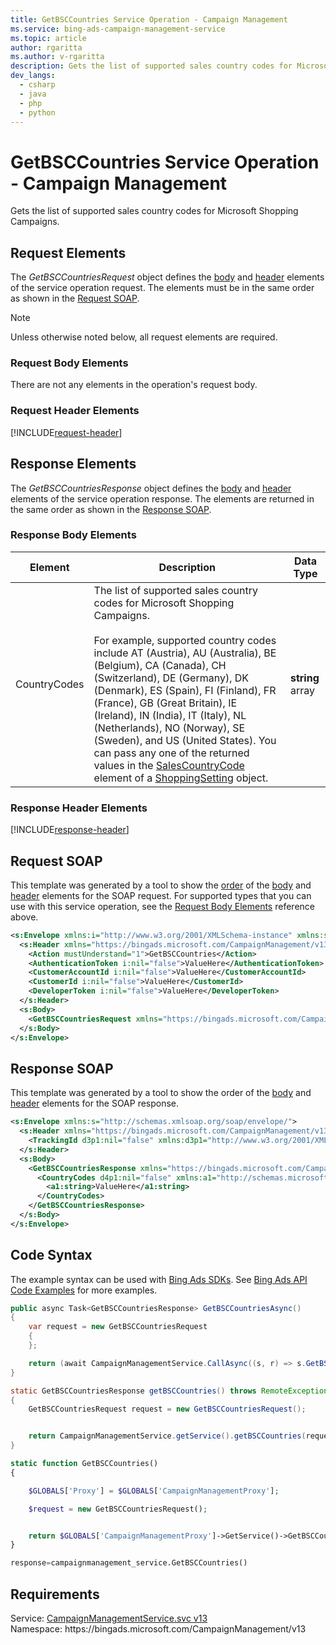 ```yaml
---
title: GetBSCCountries Service Operation - Campaign Management
ms.service: bing-ads-campaign-management-service
ms.topic: article
author: rgaritta
ms.author: v-rgaritta
description: Gets the list of supported sales country codes for Microsoft Shopping Campaigns.
dev_langs: 
  - csharp
  - java
  - php
  - python
---
```

# GetBSCCountries Service Operation - Campaign Management
Gets the list of supported sales country codes for Microsoft Shopping Campaigns.

## <a name="request"></a>Request Elements
The *GetBSCCountriesRequest* object defines the [body](#request-body) and [header](#request-header) elements of the service operation request. The elements must be in the same order as shown in the [Request SOAP](#request-soap). 

> [!NOTE]
> Unless otherwise noted below, all request elements are required.

### <a name="request-body"></a>Request Body Elements
There are not any elements in the operation's request body.

### <a name="request-header"></a>Request Header Elements
[!INCLUDE[request-header](./includes/request-header.md)]

## <a name="response"></a>Response Elements
The *GetBSCCountriesResponse* object defines the [body](#response-body) and [header](#response-header) elements of the service operation response. The elements are returned in the same order as shown in the [Response SOAP](#response-soap).

### <a name="response-body"></a>Response Body Elements

|Element|Description|Data Type|
|-----------|---------------|-------------|
|<a name="countrycodes"></a>CountryCodes|The list of supported sales country codes for Microsoft Shopping Campaigns.<br/><br/>For example, supported country codes include AT (Austria), AU (Australia), BE (Belgium), CA (Canada), CH (Switzerland), DE (Germany), DK (Denmark), ES (Spain), FI (Finland), FR (France), GB (Great Britain), IE (Ireland), IN (India), IT (Italy), NL (Netherlands), NO (Norway), SE (Sweden), and US (United States). You can pass any one of the returned values in the [SalesCountryCode](shoppingsetting.md#salescountrycode) element of a [ShoppingSetting](shoppingsetting.md) object.|**string** array|

### <a name="response-header"></a>Response Header Elements
[!INCLUDE[response-header](./includes/response-header.md)]

## <a name="request-soap"></a>Request SOAP
This template was generated by a tool to show the [order](../guides/services-protocol.md#element-order) of the [body](#request-body) and [header](#request-header) elements for the SOAP request. For supported types that you can use with this service operation, see the [Request Body Elements](#request-body) reference above.

```xml
<s:Envelope xmlns:i="http://www.w3.org/2001/XMLSchema-instance" xmlns:s="http://schemas.xmlsoap.org/soap/envelope/">
  <s:Header xmlns="https://bingads.microsoft.com/CampaignManagement/v13">
    <Action mustUnderstand="1">GetBSCCountries</Action>
    <AuthenticationToken i:nil="false">ValueHere</AuthenticationToken>
    <CustomerAccountId i:nil="false">ValueHere</CustomerAccountId>
    <CustomerId i:nil="false">ValueHere</CustomerId>
    <DeveloperToken i:nil="false">ValueHere</DeveloperToken>
  </s:Header>
  <s:Body>
    <GetBSCCountriesRequest xmlns="https://bingads.microsoft.com/CampaignManagement/v13" />
  </s:Body>
</s:Envelope>
```

## <a name="response-soap"></a>Response SOAP
This template was generated by a tool to show the order of the [body](#response-body) and [header](#response-header) elements for the SOAP response.

```xml
<s:Envelope xmlns:s="http://schemas.xmlsoap.org/soap/envelope/">
  <s:Header xmlns="https://bingads.microsoft.com/CampaignManagement/v13">
    <TrackingId d3p1:nil="false" xmlns:d3p1="http://www.w3.org/2001/XMLSchema-instance">ValueHere</TrackingId>
  </s:Header>
  <s:Body>
    <GetBSCCountriesResponse xmlns="https://bingads.microsoft.com/CampaignManagement/v13">
      <CountryCodes d4p1:nil="false" xmlns:a1="http://schemas.microsoft.com/2003/10/Serialization/Arrays" xmlns:d4p1="http://www.w3.org/2001/XMLSchema-instance">
        <a1:string>ValueHere</a1:string>
      </CountryCodes>
    </GetBSCCountriesResponse>
  </s:Body>
</s:Envelope>
```

## <a name="example"></a>Code Syntax
The example syntax can be used with [Bing Ads SDKs](../guides/client-libraries.md). See [Bing Ads API Code Examples](../guides/code-examples.md) for more examples.
```csharp
public async Task<GetBSCCountriesResponse> GetBSCCountriesAsync()
{
	var request = new GetBSCCountriesRequest
	{
	};

	return (await CampaignManagementService.CallAsync((s, r) => s.GetBSCCountriesAsync(r), request));
}
```
```java
static GetBSCCountriesResponse getBSCCountries() throws RemoteException, Exception
{
	GetBSCCountriesRequest request = new GetBSCCountriesRequest();


	return CampaignManagementService.getService().getBSCCountries(request);
}
```
```php
static function GetBSCCountries()
{

	$GLOBALS['Proxy'] = $GLOBALS['CampaignManagementProxy'];

	$request = new GetBSCCountriesRequest();


	return $GLOBALS['CampaignManagementProxy']->GetService()->GetBSCCountries($request);
}
```
```python
response=campaignmanagement_service.GetBSCCountries()
```

## Requirements
Service: [CampaignManagementService.svc v13](https://campaign.api.bingads.microsoft.com/Api/Advertiser/CampaignManagement/v13/CampaignManagementService.svc)  
Namespace: https\://bingads.microsoft.com/CampaignManagement/v13  


